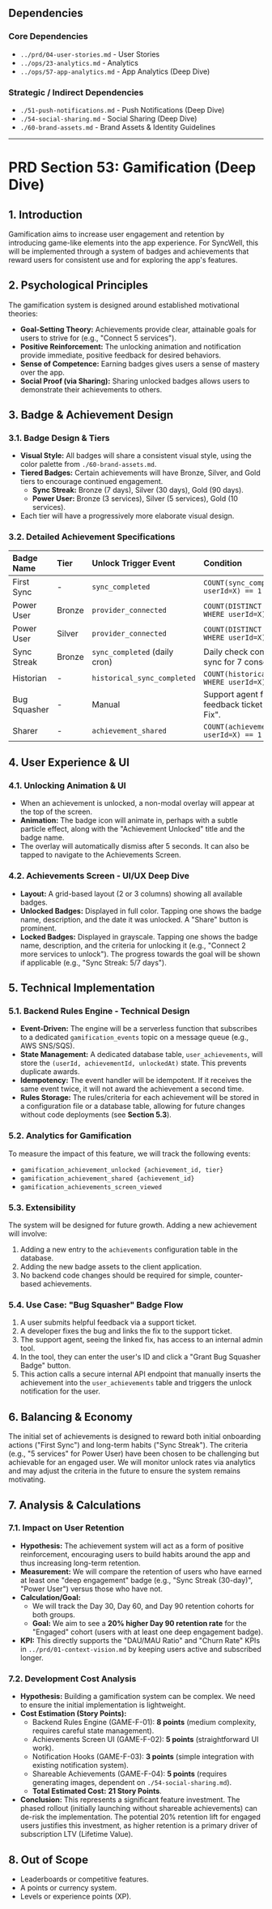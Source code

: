 ## Dependencies

### Core Dependencies
- `../prd/04-user-stories.md` - User Stories
- `../ops/23-analytics.md` - Analytics
- `../ops/57-app-analytics.md` - App Analytics (Deep Dive)

### Strategic / Indirect Dependencies
- `./51-push-notifications.md` - Push Notifications (Deep Dive)
- `./54-social-sharing.md` - Social Sharing (Deep Dive)
- `./60-brand-assets.md` - Brand Assets & Identity Guidelines

---

# PRD Section 53: Gamification (Deep Dive)

## 1. Introduction
Gamification aims to increase user engagement and retention by introducing game-like elements into the app experience. For SyncWell, this will be implemented through a system of badges and achievements that reward users for consistent use and for exploring the app's features.

## 2. Psychological Principles
The gamification system is designed around established motivational theories:
-   **Goal-Setting Theory:** Achievements provide clear, attainable goals for users to strive for (e.g., "Connect 5 services").
-   **Positive Reinforcement:** The unlocking animation and notification provide immediate, positive feedback for desired behaviors.
-   **Sense of Competence:** Earning badges gives users a sense of mastery over the app.
-   **Social Proof (via Sharing):** Sharing unlocked badges allows users to demonstrate their achievements to others.

## 3. Badge & Achievement Design

### 3.1. Badge Design & Tiers
-   **Visual Style:** All badges will share a consistent visual style, using the color palette from `./60-brand-assets.md`.
-   **Tiered Badges:** Certain achievements will have Bronze, Silver, and Gold tiers to encourage continued engagement.
    -   **Sync Streak:** Bronze (7 days), Silver (30 days), Gold (90 days).
    -   **Power User:** Bronze (3 services), Silver (5 services), Gold (10 services).
-   Each tier will have a progressively more elaborate visual design.

### 3.2. Detailed Achievement Specifications
| Badge Name | Tier | Unlock Trigger Event | Condition |
| :--- | :--- | :--- | :--- |
| First Sync | - | `sync_completed` | `COUNT(sync_completed WHERE userId=X) == 1` |
| Power User | Bronze | `provider_connected` | `COUNT(DISTINCT provider_name WHERE userId=X) == 3` |
| Power User | Silver | `provider_connected` | `COUNT(DISTINCT provider_name WHERE userId=X) == 5` |
| Sync Streak | Bronze | `sync_completed` (daily cron) | Daily check confirms successful sync for 7 consecutive days. |
| Historian | - | `historical_sync_completed` | `COUNT(historical_sync_completed WHERE userId=X) == 1` |
| Bug Squasher | - | Manual | Support agent flags a user's feedback ticket as "Led to Bug Fix". |
| Sharer | - | `achievement_shared` | `COUNT(achievement_shared WHERE userId=X) == 1` |

## 4. User Experience & UI

### 4.1. Unlocking Animation & UI
-   When an achievement is unlocked, a non-modal overlay will appear at the top of the screen.
-   **Animation:** The badge icon will animate in, perhaps with a subtle particle effect, along with the "Achievement Unlocked" title and the badge name.
-   The overlay will automatically dismiss after 5 seconds. It can also be tapped to navigate to the Achievements Screen.

### 4.2. Achievements Screen - UI/UX Deep Dive
-   **Layout:** A grid-based layout (2 or 3 columns) showing all available badges.
-   **Unlocked Badges:** Displayed in full color. Tapping one shows the badge name, description, and the date it was unlocked. A "Share" button is prominent.
-   **Locked Badges:** Displayed in grayscale. Tapping one shows the badge name, description, and the criteria for unlocking it (e.g., "Connect 2 more services to unlock"). The progress towards the goal will be shown if applicable (e.g., "Sync Streak: 5/7 days").

## 5. Technical Implementation

### 5.1. Backend Rules Engine - Technical Design
-   **Event-Driven:** The engine will be a serverless function that subscribes to a dedicated `gamification_events` topic on a message queue (e.g., AWS SNS/SQS).
-   **State Management:** A dedicated database table, `user_achievements`, will store the `(userId, achievementId, unlockedAt)` state. This prevents duplicate awards.
-   **Idempotency:** The event handler will be idempotent. If it receives the same event twice, it will not award the achievement a second time.
-   **Rules Storage:** The rules/criteria for each achievement will be stored in a configuration file or a database table, allowing for future changes without code deployments (see **Section 5.3**).

### 5.2. Analytics for Gamification
To measure the impact of this feature, we will track the following events:
-   `gamification_achievement_unlocked {achievement_id, tier}`
-   `gamification_achievement_shared {achievement_id}`
-   `gamification_achievements_screen_viewed`

### 5.3. Extensibility
The system will be designed for future growth. Adding a new achievement will involve:
1.  Adding a new entry to the `achievements` configuration table in the database.
2.  Adding the new badge assets to the client application.
3.  No backend code changes should be required for simple, counter-based achievements.

### 5.4. Use Case: "Bug Squasher" Badge Flow
1.  A user submits helpful feedback via a support ticket.
2.  A developer fixes the bug and links the fix to the support ticket.
3.  The support agent, seeing the linked fix, has access to an internal admin tool.
4.  In the tool, they can enter the user's ID and click a "Grant Bug Squasher Badge" button.
5.  This action calls a secure internal API endpoint that manually inserts the achievement into the `user_achievements` table and triggers the unlock notification for the user.

## 6. Balancing & Economy
The initial set of achievements is designed to reward both initial onboarding actions ("First Sync") and long-term habits ("Sync Streak"). The criteria (e.g., "5 services" for Power User) have been chosen to be challenging but achievable for an engaged user. We will monitor unlock rates via analytics and may adjust the criteria in the future to ensure the system remains motivating.

## 7. Analysis & Calculations
### 7.1. Impact on User Retention
-   **Hypothesis:** The achievement system will act as a form of positive reinforcement, encouraging users to build habits around the app and thus increasing long-term retention.
-   **Measurement:** We will compare the retention of users who have earned at least one "deep engagement" badge (e.g., "Sync Streak (30-day)", "Power User") versus those who have not.
-   **Calculation/Goal:**
    -   We will track the Day 30, Day 60, and Day 90 retention cohorts for both groups.
    -   **Goal:** We aim to see a **20% higher Day 90 retention rate** for the "Engaged" cohort (users with at least one deep engagement badge).
-   **KPI:** This directly supports the "DAU/MAU Ratio" and "Churn Rate" KPIs in `../prd/01-context-vision.md` by keeping users active and subscribed longer.

### 7.2. Development Cost Analysis
-   **Hypothesis:** Building a gamification system can be complex. We need to ensure the initial implementation is lightweight.
-   **Cost Estimation (Story Points):**
    -   Backend Rules Engine (GAME-F-01): **8 points** (medium complexity, requires careful state management).
    -   Achievements Screen UI (GAME-F-02): **5 points** (straightforward UI work).
    -   Notification Hooks (GAME-F-03): **3 points** (simple integration with existing notification system).
    -   Shareable Achievements (GAME-F-04): **5 points** (requires generating images, dependent on `./54-social-sharing.md`).
    -   **Total Estimated Cost:** **21 Story Points**.
-   **Conclusion:** This represents a significant feature investment. The phased rollout (initially launching without shareable achievements) can de-risk the implementation. The potential 20% retention lift for engaged users justifies this investment, as higher retention is a primary driver of subscription LTV (Lifetime Value).

## 8. Out of Scope
-   Leaderboards or competitive features.
-   A points or currency system.
-   Levels or experience points (XP).
